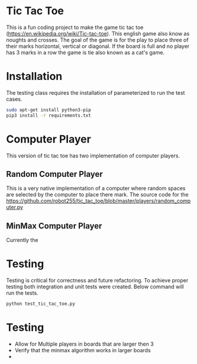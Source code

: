 # Tic Tac Toe 
This is a fun coding project to make the game tic tac toe (https://en.wikipedia.org/wiki/Tic-tac-toe). This english game 
also know as noughts and crosses. The goal of the game is for the play to place three of their marks horizontal, vertical
or diagonal. If the board is full and no player has 3 marks in a row the game is tie also known as a cat's game. 
 
# Installation
The testing class requires the installation of parameterized to run the test cases.
 ```bash
sudo apt-get install python3-pip
pip3 install -r requirements.txt
```
 
 # Computer Player
This version of tic tac toe has two implementation of computer players. 

## Random Computer Player
This is a very native implementation of a computer where random spaces are selected by the computer to place there mark. 
The source code for the https://github.com/robot255/tic_tac_toe/blob/master/players/random_computer.py
  
## MinMax Computer Player
Currently the 
  
 
 # Testing 
Testing is critical for correctness and future refactoring. To achieve proper testing both integration and unit tests 
were created. Below command will run the tests.

 ```bash
python test_tic_tac_toe.py
```

 # Testing 
 - Allow for Multiple players in boards that are larger then 3 
 - Verify that the minmax algorithm works in larger boards 
 - 
